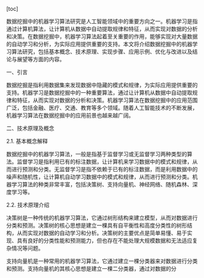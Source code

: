 
[toc]                    
                
                
数据挖掘中的机器学习算法研究是人工智能领域中的重要方向之一。机器学习是指通过计算机算法，让计算机从数据中自动提取规律和特征，从而实现对数据的分析和决策。在数据挖掘中，机器学习算法起着至关重要的作用，能够实现对大量数据的自动学习和分析，为实际应用提供重要的支持。本文将介绍数据挖掘中的机器学习算法研究，包括基本概念、技术原理、实现步骤、应用示例、优化与改进以及结论与展望等方面的内容。

一、引言

数据挖掘是指利用数据集来发现数据中隐藏的模式和规律，为实际应用提供重要的支持。机器学习是数据挖掘中的一种重要算法，通过让计算机从数据中自动提取规律和特征，从而实现对数据的分析和决策。机器学习算法在数据挖掘中的应用范围广泛，包括金融、医疗、交通、教育等多个领域。随着人工智能技术的不断发展，机器学习算法在数据挖掘中的应用前景也越来越广阔。

二、技术原理及概念

2.1. 基本概念解释

数据挖掘中的机器学习算法，一般是指基于监督学习或无监督学习两种类型的算法。监督学习是指利用已有的标注数据，让计算机来学习数据中的模式和规律，从而进行预测和分类。无监督学习是指不依赖于已有的标注数据，而是利用数据中的噪声和随机性，让计算机自动学习数据中的模式和规律，从而进行预测和分类。机器学习算法的种类非常丰富，包括决策树、支持向量机、神经网络、随机森林、深度学习等。

2.2. 技术原理介绍

决策树是一种传统的机器学习算法，它通过树形结构来建立模型，从而对数据进行分类和预测。决策树的核心思想是建立一棵具有自平衡性和高度分类性的树形结构，从而实现对数据的自动学习和分析。决策树的主要优点是简单易懂、易于实现、具有良好的分类性能和预测能力，但也存在不能处理大规模数据和无法适应复杂情况等问题。

支持向量机是一种常用的机器学习算法，它通过建立一棵分类器来对数据进行分类和预测。支持向量机的其核心思想是建立一棵二分类器，通过对数据的分

